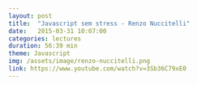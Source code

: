 ```yaml
---
layout: post
title:  "Javascript sem stress - Renzo Nuccitelli"
date:   2015-03-31 10:07:00
categories: lectures
duration: 56:39 min
theme: Javascript
img: /assets/image/renzo-nuccitelli.png
link: https://www.youtube.com/watch?v=3Sb36C79xE0
---
```

